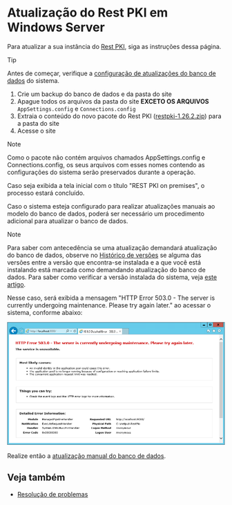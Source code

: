 ﻿# Atualização do Rest PKI em Windows Server

Para atualizar a sua instância do [Rest PKI](../../index.md), siga as instruções dessa página.

> [!TIP]
> Antes de começar, verifique a [configuração de atualizações do banco de dados](../database-update.md) do sistema.

1. Crie um backup do banco de dados e da pasta do site
1. Apague todos os arquivos da pasta do site **EXCETO OS ARQUIVOS** `AppSettings.config` e `Connections.config`
1. Extraia o conteúdo do novo pacote do Rest PKI ([restpki-1.26.2.zip](https://cdn.lacunasoftware.com/restpki/restpki-1.26.2.zip)) para a pasta do site
1. Acesse o site

> [!NOTE]
> Como o pacote não contém arquivos chamados AppSettings.config e Connections.config, os seus arquivos com esses nomes contendo as configurações do sistema serão preservados durante a operação.

Caso seja exibida a tela inicial com o título "REST PKI on premises", o processo estará concluído.

<a name="db-update" />
Caso o sistema esteja configurado para realizar atualizações manuais ao modelo do banco de dados, poderá ser necessário um procedimento adicional para atualizar o banco de dados.

> [!NOTE]
> Para saber com antecedência se uma atualização demandará atualização do banco de dados, observe no [Histórico de versões](../../changelog.md) se alguma das
> versões entre a versão que encontra-se instalada e a que você está instalando está marcada como demandando atualização do banco de dados. Para saber como
> verificar a versão instalada do sistema, veja [este artigo](../check-version.md).

Nesse caso, será exibida a mensagem "HTTP Error 503.0 - The server is currently undergoing maintenance. Please try again later." ao acessar o sistema, conforme abaixo:

![HTTP Error 503.0 - The server is currently undergoing maintenance](../../../../../images/rest-pki/maintenance.png)

Realize então a [atualização manual do banco de dados](../database-update.md#manual-update).

## Veja também

* [Resolução de problemas](troubleshoot/index.md)
